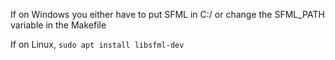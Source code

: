 If on Windows you either have to put SFML in C:/ or change the SFML_PATH variable in the Makefile

If on Linux, `sudo apt install libsfml-dev`

